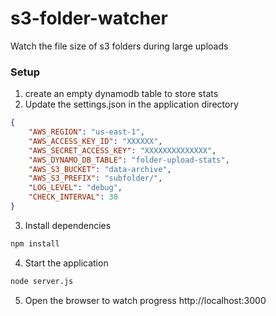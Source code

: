 # s3-folder-watcher
Watch the file size of s3 folders during large uploads

### Setup
1. create an empty dynamodb table to store stats
2. Update the settings.json in the application directory
  ```json
  {
      "AWS_REGION": "us-east-1",
      "AWS_ACCESS_KEY_ID": "XXXXXX",
      "AWS_SECRET_ACCESS_KEY": "XXXXXXXXXXXXXX",
      "AWS_DYNAMO_DB_TABLE": "folder-upload-stats",
      "AWS_S3_BUCKET": "data-archive",
      "AWS_S3_PREFIX": "subfolder/",
      "LOG_LEVEL": "debug",
      "CHECK_INTERVAL": 30
  }
  ```
3. Install dependencies
  ```bash
  npm install
  ```
4. Start the application
  ```bash
  node server.js
  ```
5. Open the browser to watch progress http://localhost:3000
